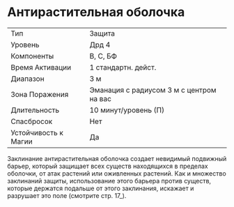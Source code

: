 
# Антирастительная оболочка

|                      |                                          |
| -------------------- | ---------------------------------------- |
| Тип                  | Защита                                   |
| Уровень              | Дрд 4                                    |
| Компоненты           | В, С, БФ                                 |
| Время Активации      | 1 стандартн. дейст.                      |
| Диапазон             | 3 м                                      |
| Зона Поражения       | Эманация с радиусом 3 м с центром на вас |
| Длительность         | 10 минут/уровень (П)                     |
| Спасбросок           | Нет                                      |
| Устойчивость к Магии | Да                                       |

Заклинание антирастительная оболочка создает невидимый подвижный барьер, который защищает всех существ находящихся в пределах оболочки, от атак растений или оживленных растений. Как и множество заклинаний защиты, использование этого барьера против существ, которые держатся подальше от этого заклинания, искажает и разрушает это поле (смотрите стр. 17_).